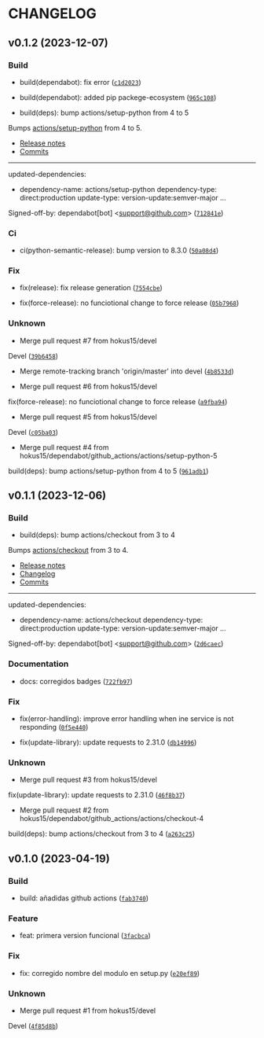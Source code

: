 # CHANGELOG



## v0.1.2 (2023-12-07)

### Build

* build(dependabot): fix error ([`c1d2023`](https://github.com/hokus15/ArrendaToolsActualizaRenta/commit/c1d2023a843b318c6082a9d2c708426fe0cefb86))

* build(dependabot): added pip packege-ecosystem ([`965c108`](https://github.com/hokus15/ArrendaToolsActualizaRenta/commit/965c1080d2baf7b22ef63c82e29ead6c55db5b0b))

* build(deps): bump actions/setup-python from 4 to 5

Bumps [actions/setup-python](https://github.com/actions/setup-python) from 4 to 5.
- [Release notes](https://github.com/actions/setup-python/releases)
- [Commits](https://github.com/actions/setup-python/compare/v4...v5)

---
updated-dependencies:
- dependency-name: actions/setup-python
  dependency-type: direct:production
  update-type: version-update:semver-major
...

Signed-off-by: dependabot[bot] &lt;support@github.com&gt; ([`712841e`](https://github.com/hokus15/ArrendaToolsActualizaRenta/commit/712841e2793757e65456e2c901ae50eaa7500ef8))

### Ci

* ci(python-semantic-release): bump version to 8.3.0 ([`50a08d4`](https://github.com/hokus15/ArrendaToolsActualizaRenta/commit/50a08d4ccb0dc6375a6cf7c95b59966ccf63cc0a))

### Fix

* fix(release): fix release generation ([`7554cbe`](https://github.com/hokus15/ArrendaToolsActualizaRenta/commit/7554cbe8f4776d96ed3b012addf88e77dc134df0))

* fix(force-release): no funciotional change to force release ([`05b7968`](https://github.com/hokus15/ArrendaToolsActualizaRenta/commit/05b7968be445513528c1a0bb494e71c6e16ece4c))

### Unknown

* Merge pull request #7 from hokus15/devel

Devel ([`39b6458`](https://github.com/hokus15/ArrendaToolsActualizaRenta/commit/39b64582d3312061df2a78d78f16a8aa9a634aae))

* Merge remote-tracking branch &#39;origin/master&#39; into devel ([`4b8533d`](https://github.com/hokus15/ArrendaToolsActualizaRenta/commit/4b8533d85f0080c95a1e84500f24b857b9cddf50))

* Merge pull request #6 from hokus15/devel

fix(force-release): no funciotional change to force release ([`a9fba94`](https://github.com/hokus15/ArrendaToolsActualizaRenta/commit/a9fba949becd71ad9ee25669c8504b67173305bf))

* Merge pull request #5 from hokus15/devel

Devel ([`c05ba03`](https://github.com/hokus15/ArrendaToolsActualizaRenta/commit/c05ba039f1773c2a62832a43d771ae0240bda1e1))

* Merge pull request #4 from hokus15/dependabot/github_actions/actions/setup-python-5

build(deps): bump actions/setup-python from 4 to 5 ([`961adb1`](https://github.com/hokus15/ArrendaToolsActualizaRenta/commit/961adb17f5c0bec2858c73b1cd83c4ec003ef8a7))


## v0.1.1 (2023-12-06)

### Build

* build(deps): bump actions/checkout from 3 to 4

Bumps [actions/checkout](https://github.com/actions/checkout) from 3 to 4.
- [Release notes](https://github.com/actions/checkout/releases)
- [Changelog](https://github.com/actions/checkout/blob/main/CHANGELOG.md)
- [Commits](https://github.com/actions/checkout/compare/v3...v4)

---
updated-dependencies:
- dependency-name: actions/checkout
  dependency-type: direct:production
  update-type: version-update:semver-major
...

Signed-off-by: dependabot[bot] &lt;support@github.com&gt; ([`2d6caec`](https://github.com/hokus15/ArrendaToolsActualizaRenta/commit/2d6caec1d4a25dd5a9fd915d1ba3ec18e19ae914))

### Documentation

* docs: corregidos badges ([`722fb97`](https://github.com/hokus15/ArrendaToolsActualizaRenta/commit/722fb973bd77371dba852a7ab8b8a2001572d3ef))

### Fix

* fix(error-handling): improve error handling when ine service is not responding ([`0f5e440`](https://github.com/hokus15/ArrendaToolsActualizaRenta/commit/0f5e440960300c4a840faf867dff6d1ac0dfa20c))

* fix(update-library): update requests to 2.31.0 ([`db14996`](https://github.com/hokus15/ArrendaToolsActualizaRenta/commit/db149963a21d4d73883ea24b37a016cbc39bc35d))

### Unknown

* Merge pull request #3 from hokus15/devel

fix(update-library): update requests to 2.31.0 ([`46f8b37`](https://github.com/hokus15/ArrendaToolsActualizaRenta/commit/46f8b3728201a37df078abc7a1c23ce6f06bdec5))

* Merge pull request #2 from hokus15/dependabot/github_actions/actions/checkout-4

build(deps): bump actions/checkout from 3 to 4 ([`a263c25`](https://github.com/hokus15/ArrendaToolsActualizaRenta/commit/a263c258f235028c357723b515a6523a178c2833))


## v0.1.0 (2023-04-19)

### Build

* build: añadidas github actions ([`fab3740`](https://github.com/hokus15/ArrendaToolsActualizaRenta/commit/fab3740fc27634466bb24d7f7655d92087a14b00))

### Feature

* feat: primera version funcional ([`3facbca`](https://github.com/hokus15/ArrendaToolsActualizaRenta/commit/3facbca1cfaa5eebdfc3d5cbfe56cc8b1c357b44))

### Fix

* fix: corregido nombre del modulo  en setup.py ([`e20ef89`](https://github.com/hokus15/ArrendaToolsActualizaRenta/commit/e20ef8942e4f8063d0b40fda47d794d3e48e64dc))

### Unknown

* Merge pull request #1 from hokus15/devel

Devel ([`4f85d8b`](https://github.com/hokus15/ArrendaToolsActualizaRenta/commit/4f85d8ba3e7247ea7bba48802eb27dbe238e6859))
